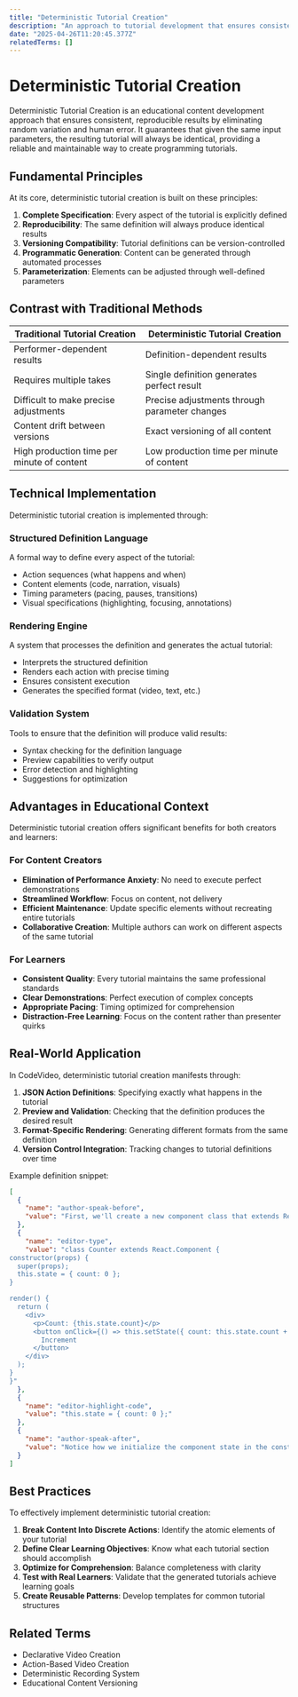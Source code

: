 ```yaml
---
title: "Deterministic Tutorial Creation"
description: "An approach to tutorial development that ensures consistent, reproducible educational content by eliminating random variation."
date: "2025-04-26T11:20:45.377Z"
relatedTerms: []
---
```



  # Deterministic Tutorial Creation
  
  Deterministic Tutorial Creation is an educational content development approach that ensures consistent, reproducible results by eliminating random variation and human error. It guarantees that given the same input parameters, the resulting tutorial will always be identical, providing a reliable and maintainable way to create programming tutorials.
  
  ## Fundamental Principles
  
  At its core, deterministic tutorial creation is built on these principles:
  
  1. **Complete Specification**: Every aspect of the tutorial is explicitly defined
  2. **Reproducibility**: The same definition will always produce identical results
  3. **Versioning Compatibility**: Tutorial definitions can be version-controlled
  4. **Programmatic Generation**: Content can be generated through automated processes
  5. **Parameterization**: Elements can be adjusted through well-defined parameters
  
  ## Contrast with Traditional Methods
  
  | Traditional Tutorial Creation | Deterministic Tutorial Creation |
  |------------------------------|--------------------------------|
  | Performer-dependent results | Definition-dependent results |
  | Requires multiple takes | Single definition generates perfect result |
  | Difficult to make precise adjustments | Precise adjustments through parameter changes |
  | Content drift between versions | Exact versioning of all content |
  | High production time per minute of content | Low production time per minute of content |
  
  ## Technical Implementation
  
  Deterministic tutorial creation is implemented through:
  
  ### Structured Definition Language
  
  A formal way to define every aspect of the tutorial:
  
  - Action sequences (what happens and when)
  - Content elements (code, narration, visuals)
  - Timing parameters (pacing, pauses, transitions)
  - Visual specifications (highlighting, focusing, annotations)
  
  ### Rendering Engine
  
  A system that processes the definition and generates the actual tutorial:
  
  - Interprets the structured definition
  - Renders each action with precise timing
  - Ensures consistent execution
  - Generates the specified format (video, text, etc.)
  
  ### Validation System
  
  Tools to ensure that the definition will produce valid results:
  
  - Syntax checking for the definition language
  - Preview capabilities to verify output
  - Error detection and highlighting
  - Suggestions for optimization
  
  ## Advantages in Educational Context
  
  Deterministic tutorial creation offers significant benefits for both creators and learners:
  
  ### For Content Creators
  
  - **Elimination of Performance Anxiety**: No need to execute perfect demonstrations
  - **Streamlined Workflow**: Focus on content, not delivery
  - **Efficient Maintenance**: Update specific elements without recreating entire tutorials
  - **Collaborative Creation**: Multiple authors can work on different aspects of the same tutorial
  
  ### For Learners
  
  - **Consistent Quality**: Every tutorial maintains the same professional standards
  - **Clear Demonstrations**: Perfect execution of complex concepts
  - **Appropriate Pacing**: Timing optimized for comprehension
  - **Distraction-Free Learning**: Focus on the content rather than presenter quirks
  
  ## Real-World Application
  
  In CodeVideo, deterministic tutorial creation manifests through:
  
  1. **JSON Action Definitions**: Specifying exactly what happens in the tutorial
  2. **Preview and Validation**: Checking that the definition produces the desired result
  3. **Format-Specific Rendering**: Generating different formats from the same definition
  4. **Version Control Integration**: Tracking changes to tutorial definitions over time
  
  Example definition snippet:
  
  ```json
  [
    {
      "name": "author-speak-before",
      "value": "First, we'll create a new component class that extends React.Component."
    },
    {
      "name": "editor-type",
      "value": "class Counter extends React.Component {
  constructor(props) {
    super(props);
    this.state = { count: 0 };
  }

  render() {
    return (
      <div>
        <p>Count: {this.state.count}</p>
        <button onClick={() => this.setState({ count: this.state.count + 1 })}>
          Increment
        </button>
      </div>
    );
  }
}"
    },
    {
      "name": "editor-highlight-code",
      "value": "this.state = { count: 0 };"
    },
    {
      "name": "author-speak-after",
      "value": "Notice how we initialize the component state in the constructor."
    }
  ]
  ```
  
  ## Best Practices
  
  To effectively implement deterministic tutorial creation:
  
  1. **Break Content Into Discrete Actions**: Identify the atomic elements of your tutorial
  2. **Define Clear Learning Objectives**: Know what each tutorial section should accomplish
  3. **Optimize for Comprehension**: Balance completeness with clarity
  4. **Test with Real Learners**: Validate that the generated tutorials achieve learning goals
  5. **Create Reusable Patterns**: Develop templates for common tutorial structures
  
  ## Related Terms
  
  - Declarative Video Creation
  - Action-Based Video Creation
  - Deterministic Recording System
  - Educational Content Versioning
      
